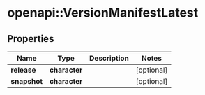 # openapi::VersionManifestLatest


## Properties
Name | Type | Description | Notes
------------ | ------------- | ------------- | -------------
**release** | **character** |  | [optional] 
**snapshot** | **character** |  | [optional] 


